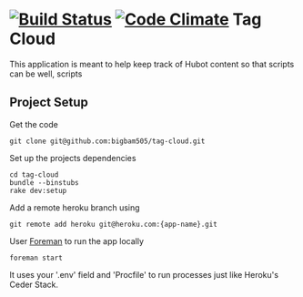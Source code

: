 [![Build Status](https://travis-ci.org/bigbam505/tag-cloud.png?branch=master)](https://travis-ci.org/bigbam505/tagcloud)
[![Code Climate](https://codeclimate.com/github/bigbam505/tag-cloud.png)](https://codeclimate.com/github/bigbam505/tag-cloud)
Tag Cloud
=========

This application is meant to help keep track of Hubot content so that scripts can be well, scripts

Project Setup
-------------

Get the code

    git clone git@github.com:bigbam505/tag-cloud.git

Set up the projects dependencies

    cd tag-cloud
    bundle --binstubs
    rake dev:setup

Add a remote heroku branch using

    git remote add heroku git@heroku.com:{app-name}.git

User [Foreman](https://github.com/ddollar/foreman) to run the app locally

    foreman start

It uses your '.env' field and 'Procfile' to run processes just like Heroku's
Ceder Stack.

